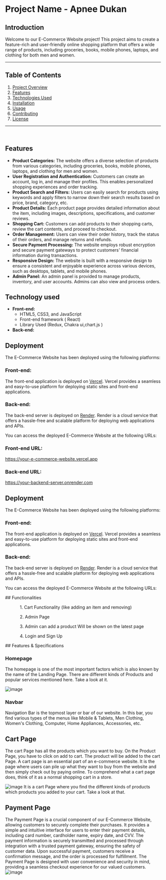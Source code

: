 <h1>Project Name - Apnee Dukan</h1>
<h2>Introduction</h2>
 <p>Welcome to our E-Commerce Website project! This project aims to create a feature-rich and user-friendly online  shopping platform that offers a wide range of products, including groceries, books, mobile phones, laptops, and
        clothing for both men and women.
      </p>
   
   <hr>
   
 <h2>Table of Contents</h2>
    <ol>
        <li><a href="#project-overview">Project Overview</a></li>
        <li><a href="#features">Features</a></li>
        <li><a href="#technologies-used">Technologies Used</a></li>
        <li><a href="#installation">Installation</a></li>
        <li><a href="#usage">Usage</a></li>
        <li><a href="#contributing">Contributing</a></li>
        <li><a href="#license">License</a></li>
    </ol>
<hr>
<br/>
  <h2 id="features">Features</h2>
    <ul>
        <li><strong>Product Categories:</strong> The website offers a diverse selection of products from various
            categories, including groceries, books, mobile phones, laptops, and clothing for men and women.</li>
        <li><strong>User Registration and Authentication:</strong> Customers can create an account, log in, and manage
            their profiles. This enables personalized shopping experiences and order tracking.</li>
        <li><strong>Product Search and Filters:</strong> Users can easily search for products using keywords and apply
            filters to narrow down their search results based on price, brand, category, etc.</li>
        <li><strong>Product Details:</strong> Each product page provides detailed information about the item, including
            images, descriptions, specifications, and customer reviews.</li>
        <li><strong>Shopping Cart:</strong> Customers can add products to their shopping carts, review the cart contents,
            and proceed to checkout.</li>
        <li><strong>Order Management:</strong> Users can view their order history, track the status of their orders, and
            manage returns and refunds.</li>
        <li><strong>Secure Payment Processing:</strong> The website employs robust encryption and secure payment
            gateways to protect customers' financial information during transactions.</li>
        <li><strong>Responsive Design:</strong> The website is built with a responsive design to ensure a consistent and
            enjoyable experience across various devices, such as desktops, tablets, and mobile phones.</li>
        <li><strong>Admin Panel:</strong> An admin panel is provided to manage products, inventory, and user accounts.
            Admins can also view and process orders.</li>
    </ul>
<h2 id='Technology Used'>Technology used</h2>
 <ul>
        <li><strong>Front-end:</strong>
            <ul>
                <li>HTML5, CSS3, and JavaScript</li>
                <li>Front-end framework ( React)</li>
             <li>Library Used (Redux, Chakra ui,chart.js )</li>
            </ul>
        </li>
        <li><strong>Back-end:</strong>
        </li>
 </ul>
   <h2>Deployment</h2>

<p>The E-Commerce Website has been deployed using the following platforms:</p>

<h3>Front-end:</h3>
<p>The front-end application is deployed on <a href="https://vercel.com/">Vercel</a>. Vercel provides a seamless and
        easy-to-use platform for deploying static sites and front-end applications.</p>

<h3>Back-end:</h3>
<p>The back-end server is deployed on <a href="https://render.com/">Render</a>. Render is a cloud service that offers
        a hassle-free and scalable platform for deploying web applications and APIs.</p>

<p>You can access the deployed E-Commerce Website at the following URLs:</p>

<h3>Front-end URL:</h3>
<p><a href="https://your-e-commerce-website.vercel.app">https://your-e-commerce-website.vercel.app</a></p>

<h3>Back-end URL:</h3>
    <p><a href="https://your-backend-server.onrender.com">https://your-backend-server.onrender.com</a></p>  <h2>Deployment</h2>

  <p>The E-Commerce Website has been deployed using the following platforms:</p>

   <h3>Front-end:</h3>
    <p>The front-end application is deployed on <a href="e-commerce-sahil9214.vercel.app">Vercel</a>. Vercel provides a seamless and
        easy-to-use platform for deploying static sites and front-end applications.</p>

   <h3>Back-end:</h3>
    <p>The back-end server is deployed on <a href="https://e-commercebackend-h0ag.onrender.com/">Render</a>. Render is a cloud service that offers
        a hassle-free and scalable platform for deploying web applications and APIs.</p>

 <p>You can access the deployed E-Commerce Website at the following URLs:</p>
  ## Functionalities
 
 <ul dir="auto">
 
 <ol dir="auto">1. Cart Functionality (like adding an item and removing) </ol>
 <ol dir="auto">2. Admin Page</ol>
 <ol dir="auto">3. Admin can add a product Will be shown on the latest page </ol>
 <ol dir="auto">4. Login and Sign Up </ol>
 </ul>
## Features & Specifications

### Homepage

The homepage is one of the most important factors which is also known by the name of the Landing Page. There are different kinds of Products and popular services mentioned here. Take a look at it.

![image](https://github.com/masai-course/utkarsh_fw20_1149/assets/106021674/51ae405d-45f6-4589-b4c4-c6d1df39c903)

### Navbar

Navigation Bar is the topmost layer or bar of our website. In this bar, you find various types of the menus like Mobile & Tablets, Men Clothing, Women's Clothing, Computer, Home Appliances, Accessories, etc.
## Cart Page 

The cart Page has all the products which you want to buy. On the Product Page, you have to click on add to cart. The product will be added to the cart Page. A cart page is an essential part of an e-commerce website. It is the page where users can pile up what they want to buy from the website and then simply check out by paying online. To comprehend what a cart page does, think of it as a normal shopping cart in a store.

![image](https://github.com/masai-course/utkarsh_fw20_1149/assets/106021674/35e5be3e-498b-48ac-ad38-f5c7bb8b77cf)
It is a cart Page where you find the different kinds of products which products you added to your cart. Take a look at that. 

## Payment Page
The Payment Page is a crucial component of our E-Commerce Website, allowing customers to securely complete their purchases. It provides a simple and intuitive interface for users to enter their payment details, including card number, cardholder name, expiry date, and CVV. The payment information is securely transmitted and processed through integration with a trusted payment gateway, ensuring the safety of customer data. Upon successful payment, customers receive a confirmation message, and the order is processed for fulfillment. The Payment Page is designed with user convenience and security in mind, providing a seamless checkout experience for our valued customers.
![image](https://github.com/masai-course/utkarsh_fw20_1149/assets/106021674/82487b4e-df8e-4381-93bf-0f6ff32341f4)

